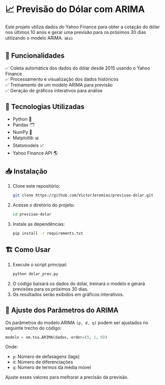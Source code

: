 # 📈 Previsão do Dólar com ARIMA

Este projeto utiliza dados do Yahoo Finance para obter a cotação do dólar nos últimos 10 anos e gerar uma previsão para os próximos 30 dias utilizando o modelo ARIMA. 📊💵

## 📌 Funcionalidades

✅ Coleta automática dos dados do dólar desde 2015 usando o Yahoo Finance  
✅ Processamento e visualização dos dados históricos  
✅ Treinamento de um modelo ARIMA para previsão  
✅ Geração de gráficos interativos para análise  

## 🚀 Tecnologias Utilizadas

- Python 🐍
- Pandas 🗂️
- NumPy 🔢
- Matplotlib 📊
- Statsmodels 📈
- Yahoo Finance API 🌎

## 📥 Instalação

1. Clone este repositório:
   ```sh
   git clone https://github.com/VictorJeremias/previsao-dolar.git
   ```

2. Acesse o diretório do projeto:
   ```sh
   cd previsao-dolar
   ```

3. Instale as dependências:
   ```sh
   pip install -r requirements.txt
   ```

## 🏗️ Como Usar

1. Execute o script principal:
   ```sh
   python dolar_prev.py
   ```
2. O código baixará os dados do dólar, treinará o modelo e gerará previsões para os próximos 30 dias.
3. Os resultados serão exibidos em gráficos interativos.


## 📌 Ajuste dos Parâmetros do ARIMA

Os parâmetros do modelo ARIMA `(p, d, q)` podem ser ajustados no seguinte trecho do código:

```python
modelo = sm.tsa.ARIMA(dados, order=(5, 1, 0))
```

Onde:
- `p`: Número de defasagens (lags)
- `d`: Número de diferenciações
- `q`: Número de termos da média móvel

Ajuste esses valores para melhorar a precisão da previsão.


